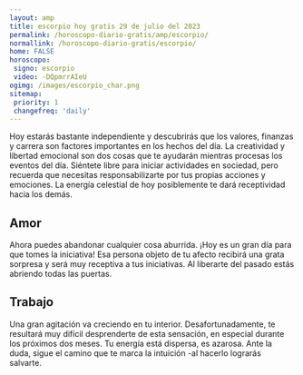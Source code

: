 ```yaml
---
layout: amp
title: escorpio hoy gratis 29 de julio del 2023 
permalink: /horoscopo-diario-gratis/amp/escorpio/
normallink: /horoscopo-diario-gratis/escorpio/
home: FALSE
horoscopo:
 signo: escorpio
 video: -DQpmrrAIeU
ogimg: /images/escorpio_char.png
sitemap:
 priority: 1
 changefreq: 'daily'
---
```



Hoy estarás bastante independiente y descubrirás que los valores, finanzas y carrera son factores importantes en los hechos del día. La creatividad y libertad emocional son dos cosas que te ayudarán mientras procesas los eventos del día. Siéntete libre para iniciar actividades en sociedad, pero recuerda que necesitas responsabilizarte por tus propias acciones y emociones. La energía celestial de hoy posiblemente te dará receptividad hacia los demás.

## Amor

Ahora puedes abandonar cualquier cosa aburrida. ¡Hoy es un gran día para que tomes la iniciativa! Esa persona objeto de tu afecto recibirá una grata sorpresa y será muy receptiva a tus iniciativas. Al liberarte del pasado estás abriendo todas las puertas.

## Trabajo

Una gran agitación va creciendo en tu interior. Desafortunadamente, te resultará muy difícil desprenderte de esta sensación, en especial durante los próximos dos meses. Tu energía está dispersa, es azarosa. Ante la duda, sigue el camino que te marca la intuición -al hacerlo lograrás salvarte.